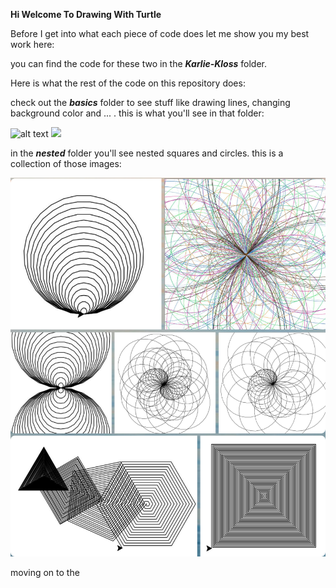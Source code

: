 <b>Hi Welcome To Drawing With Turtle</b>

Before I get into what each piece of code does let me show you my best work here:


you can find the code for these two in the <b>_Karlie-Kloss_</b> folder.

Here is what the rest of the code on this repository does:

check out the <b>_basics_</b> folder to see stuff like drawing lines, changing background color and ... .
this is what you'll see in that folder:

![alt text](./basics.png?raw=true=100x20)
<img src="./basics.png?raw=true" height="30%">

in the <b>_nested_</b> folder you'll see nested squares and circles.
this is a collection of those images:

![alt text](./nested.png?raw=true)

moving on to the
